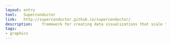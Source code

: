 ```yaml
---
layout: entry
tool:	Superconductor
link:	http://superconductor.github.io/superconductor/
description:	framework for creating data visualizations that scale to realtime interactions with up to 1,000,000 data points
tags:
- graphics	
---
```


